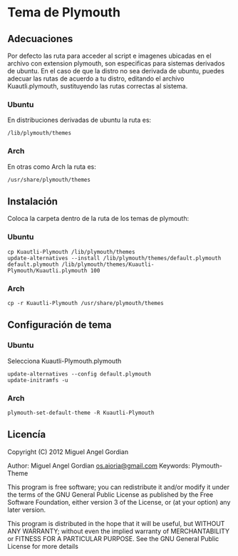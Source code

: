 Tema de Plymouth
======================================


Adecuaciones
--------------------------------------
Por defecto las ruta para acceder al script e imagenes ubicadas en el archivo
con extension plymouth, son especificas para sistemas derivados de ubuntu.
En el caso de que la distro no sea derivada de ubuntu, puedes adecuar las
rutas de acuerdo a tu distro, editando el archivo Kuautli.plymouth, sustituyendo
las rutas correctas al sistema.

### Ubuntu
En distribuciones derivadas de ubuntu la ruta es:

```shell
/lib/plymouth/themes
```

### Arch
En otras como Arch la ruta es:

```shell
/usr/share/plymouth/themes
```

Instalación
--------------------------------------
Coloca la carpeta dentro de la ruta de los temas de plymouth:

### Ubuntu

```shell
cp Kuautli-Plymouth /lib/plymouth/themes
update-alternatives --install /lib/plymouth/themes/default.plymouth default.plymouth /lib/plymouth/themes/Kuautli-Plymouth/Kuautli.plymouth 100
```

### Arch

```shell
cp -r Kuautli-Plymouth /usr/share/plymouth/themes
```

Configuración de tema
-------------------------------

### Ubuntu

Selecciona Kuautli-Plymouth.plymouth

```shell
update-alternatives --config default.plymouth
update-initramfs -u
```

### Arch  

```shell
plymouth-set-default-theme -R Kuautli-Plymouth
```

Licencía
-------------------------------
Copyright (C) 2012 Miguel Angel Gordian

Author: Miguel Angel Gordian os.aioria@gmail.com Keywords: Plymouth-Theme

This program is free software; you can redistribute it and/or modify it under the terms of the GNU General Public License as published by the Free Software Foundation, either version 3 of the License, or (at your option) any later version.

This program is distributed in the hope that it will be useful, but WITHOUT ANY WARRANTY; without even the implied warranty of MERCHANTABILITY or FITNESS FOR A PARTICULAR PURPOSE. See the GNU General Public License for more details
